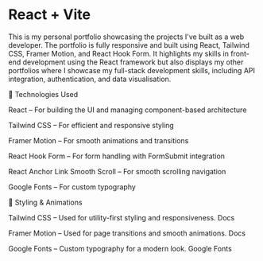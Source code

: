# React + Vite

This is my personal portfolio showcasing the projects I've built as a web developer. The portfolio is fully responsive and built using React, Tailwind CSS, Framer Motion, and React Hook Form. It highlights my skills in front-end development using the React framework but also displays my other portfolios where I showcase my full-stack development skills, including API integration, authentication, and data visualisation.

🚀 Technologies Used

React – For building the UI and managing component-based architecture

Tailwind CSS – For efficient and responsive styling

Framer Motion – For smooth animations and transitions

React Hook Form – For form handling with FormSubmit integration

React Anchor Link Smooth Scroll – For smooth scrolling navigation

Google Fonts – For custom typography


🎨 Styling & Animations

Tailwind CSS – Used for utility-first styling and responsiveness. Docs

Framer Motion – Used for page transitions and smooth animations. Docs

Google Fonts – Custom typography for a modern look. Google Fonts